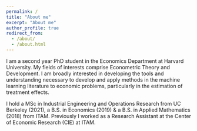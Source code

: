 ```yaml
---
permalink: /
title: "About me"
excerpt: "About me"
author_profile: true
redirect_from: 
  - /about/
  - /about.html
---
```


I am a second year PhD student in the Economics Department at Harvard University. My fields of interests comprise Econometric Theory and Development. I am broadly interested in developing the tools and understanding necessary to develop and apply methods in the machine learning literature to economic problems, particularly in the estimation of treatment effects.

I hold a MSc in Industrial Engineering and Operations Research from UC Berkeley (2021), a B.S. in Economics (2019) &  a B.S. in Applied Mathematics (2018) from ITAM. Previously I worked as a Research Assistant at the Center of Economic Research (CIE) at ITAM.
